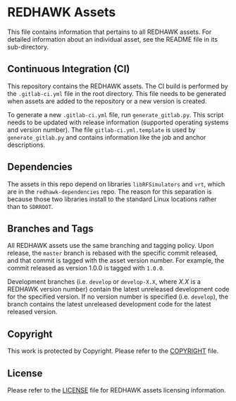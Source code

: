 # REDHAWK Assets
 
This file contains information that pertains to all REDHAWK assets. For detailed information about an individual asset, see the README file in its sub-directory.

## Continuous Integration (CI)

This repository contains the REDHAWK assets. The CI build is performed by the `.gitlab-ci.yml` file in the root directory. This file needs to be generated when assets are added to the repository or a new version is created. 

To generate a new `.gitlab-ci.yml` file, run `generate_gitlab.py`. This script needs to be updated with release information (supported operating systems and version number). The file `gitlab-ci.yml.template` is used by `generate_gitlab.py` and contains information like the job and anchor descriptions.

## Dependencies

The assets in this repo depend on libraries `libRFSimulators` and `vrt`, which are in the `redhawk-dependencies` repo. The reason for this separation is because those two libraries install to the standard Linux locations rather than to `SDRROOT`.

## Branches and Tags

All REDHAWK assets use the same branching and tagging policy. Upon release, the `master` branch is rebased with the specific commit released, and that commit is tagged with the asset version number. For example, the commit released as version 1.0.0 is tagged with `1.0.0`.

Development branches (i.e. `develop` or `develop-X.X`, where *X.X* is a REDHAWK version number) contain the latest unreleased development code for the specified version. If no version number is specified (i.e. `develop`), the branch contains the latest unreleased development code for the latest released version.

## Copyright

This work is protected by Copyright. Please refer to the [COPYRIGHT](COPYRIGHT) file.

## License

Please refer to the [LICENSE](license/LICENSE) file for REDHAWK assets licensing information.
